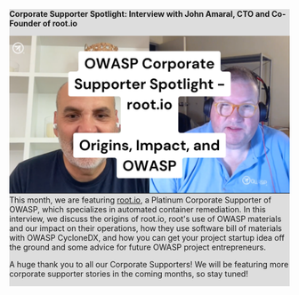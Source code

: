 <div style="width:100%;display:grid;grid-column: 1/3; background-color:#ddd;">
<section class="homepage-promo">
<span>
<strong>Corporate Supporter Spotlight: Interview with John Amaral, CTO and Co-Founder of root.io</strong>
<div>
<p><a href="https://youtu.be/88WjNmfXDcI"><img class="featured-proj-image" src="/assets/images/corp-supporter-root-io.png"/></a>
This month, we are featuring <a href="https://root.io/">root.io</a>, a Platinum Corporate Supporter of OWASP, which specializes in automated container remediation. In this interview, we discuss the origins of root.io, root's use of OWASP materials and our impact on their operations, how they use software bill of materials with OWASP CycloneDX, and how you can get your project startup idea off the ground and some advice for future OWASP project entrepreneurs.</p>

<p>A huge thank you to all our Corporate Supporters! We will be featuring more corporate supporter stories in the coming months, so stay tuned!</p>
</div>
</span>
</section>
</div>
